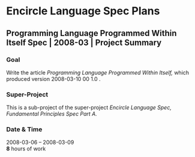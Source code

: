 ﻿Encircle Language Spec Plans
============================

Programming Language Programmed Within Itself Spec | 2008-03 | Project Summary
------------------------------------------------------------------------------

### Goal

Write the article *Programming Language Programmed Within Itself,* which produced version  2008-03-10 00  1.0 .

### Super-Project

This is a sub-project of the super-project *Encircle Language Spec, Fundamental Principles Spec Part A.*

### Date & Time

2008-03-06 – 2008-03-09  
__8__ hours of work